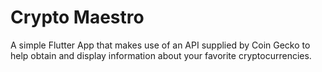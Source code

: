 # Crypto Maestro
A simple Flutter App that makes use of an API supplied by Coin Gecko to help obtain and display information about your favorite cryptocurrencies.
